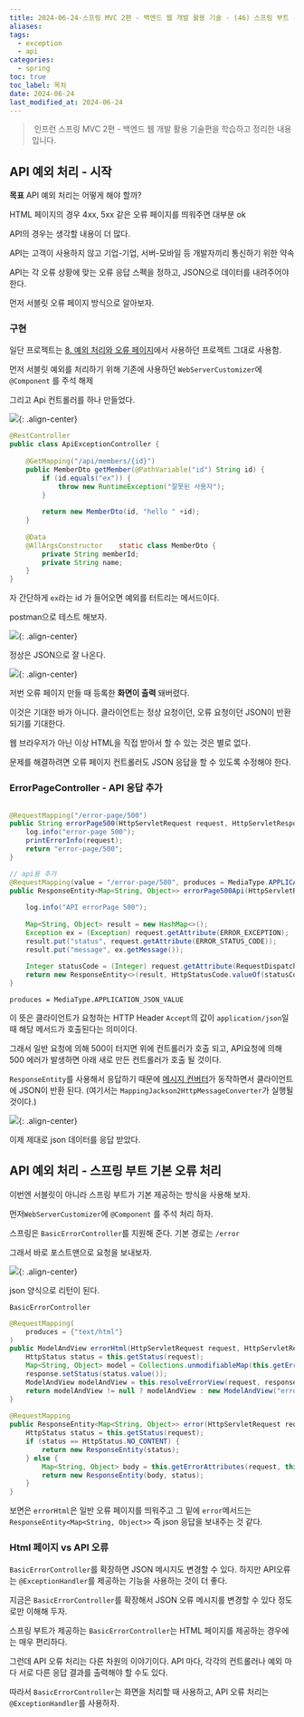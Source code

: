 ```yaml
---
title: 2024-06-24-스프링 MVC 2편 - 백엔드 웹 개발 활용 기술 - (46) 스프링 부트 - API 오류 처리
aliases: 
tags:
  - exception
  - api
categories:
  - spring
toc: true
toc_label: 목차
date: 2024-06-24
last_modified_at: 2024-06-24
---
```


> 인프런 스프링 MVC 2편 - 백엔드 웹 개발 활용 기술편을 학습하고 정리한 내용 입니다.

## API 예외 처리 - 시작

**목표**
API 예외 처리는 어떻게 해야 할까?

HTML 페이지의 경우 4xx, 5xx 같은 오류 페이지를 띄워주면 대부분 ok

API의 경우는 생각할 내용이 더 많다.

API는 고객이 사용하지 않고 기업-기업, 서버-모바일 등 개발자끼리 통신하기 위한 약속

API는 각 오류 상황에 맞는 오류 응답 스펙을 정하고, JSON으로 데이터를 내려주어야 한다.

먼저 서블릿 오류 페이지 방식으로 알아보자. 


### 구현

일단 프로젝트는 [8. 예외 처리와 오류 페이지](https://iamminseongkim.github.io/spring/%EC%8A%A4%ED%94%84%EB%A7%81-MVC-2%ED%8E%B8-%EB%B0%B1%EC%97%94%EB%93%9C-%EC%9B%B9-%EA%B0%9C%EB%B0%9C-%ED%99%9C%EC%9A%A9-%EA%B8%B0%EC%88%A0-(43)-%EC%98%88%EC%99%B8-%EC%B2%98%EB%A6%AC%EC%99%80-%EC%98%A4%EB%A5%98-%ED%8E%98%EC%9D%B4%EC%A7%80/)에서 사용하던 프로젝트 그대로 사용함.

먼저 서블릿 예외를 처리하기 위해 기존에 사용하던 `WebServerCustomizer`에 `@Component` 를 주석 해제

그리고 Api 컨트롤러를 하나 만들었다.

![](https://i.imgur.com/RW5BQzN.png){: .align-center}


```java
@RestController  
public class ApiExceptionController {  
  
    @GetMapping("/api/members/{id}")  
    public MemberDto getMember(@PathVariable("id") String id) {  
        if (id.equals("ex")) {  
            throw new RuntimeException("잘못된 사용자");  
        }  
  
        return new MemberDto(id, "hello " +id);  
    }  
  
    @Data  
    @AllArgsConstructor    static class MemberDto {  
        private String memberId;  
        private String name;  
    }  
}
```

자 간단하게 `ex`라는 id 가 들어오면 예외를 터트리는 메서드이다.


postman으로 테스트 해보자.

![](https://i.imgur.com/iJENvFl.png){: .align-center}

정상은 JSON으로 잘 나온다.


![](https://i.imgur.com/kTcJLRO.png){: .align-center}

저번 오류 페이지 만들 때 등록한 **화면이 출력** 돼버렸다. 

이것은 기대한 바가 아니다. 클라이언트는 정상 요청이던, 오류 요청이던 JSON이 반환 되기를 기대한다.

웹 브라우저가 아닌 이상 HTML을 직접 받아서 할 수 있는 것은 별로 없다.

문제를 해결하려면 오류 페이지 컨트롤러도 JSON 응답을 할 수 있도록 수정해야 한다.


### ErrorPageController - API 응답 추가 

```java

@RequestMapping("/error-page/500")  
public String errorPage500(HttpServletRequest request, HttpServletResponse response) {  
    log.info("error-page 500");  
    printErrorInfo(request);  
    return "error-page/500";  
}  

// api용 추가  
@RequestMapping(value = "/error-page/500", produces = MediaType.APPLICATION_JSON_VALUE) 
public ResponseEntity<Map<String, Object>> errorPage500Api(HttpServletRequest request, HttpServletResponse response) {  
  
    log.info("API errorPage 500");  
  
    Map<String, Object> result = new HashMap<>();  
    Exception ex = (Exception) request.getAttribute(ERROR_EXCEPTION);  
    result.put("status", request.getAttribute(ERROR_STATUS_CODE));  
    result.put("message", ex.getMessage());  
  
    Integer statusCode = (Integer) request.getAttribute(RequestDispatcher.ERROR_STATUS_CODE);  
    return new ResponseEntity<>(result, HttpStatusCode.valueOf(statusCode));  
}

```


```
produces = MediaType.APPLICATION_JSON_VALUE
```

이 뜻은 클라이언트가 요청하는 HTTP Header `Accept`의 값이 `application/json`일 때 해당 메서드가 호출된다는 의미이다.

그래서 일반 요청에 의해 500이 터지면 위에 컨트롤러가 호출 되고, API요청에 의해 500 에러가 발생하면 아래 새로 만든 컨트롤러가 호출 될 것이다.


`ResponseEntity`를 사용해서 응답하기 때문에 [메시지 컨버터](https://iamminseongkim.github.io/spring/%EC%8A%A4%ED%94%84%EB%A7%81-MVC-1%ED%8E%B8-%EC%8A%A4%ED%94%84%EB%A7%81-MVC-%EA%B8%B0%EB%B3%B8-%EA%B8%B0%EB%8A%A5-(10)-HTTP-%EB%A9%94%EC%8B%9C%EC%A7%80-%EC%BB%A8%EB%B2%84%ED%84%B0/)가 동작하면서 클라이언트에 JSON이 반환 된다. (여기서는 `MappingJackson2HttpMessageConverter`가 실행될 것이다.)


![](https://i.imgur.com/Pp46zpM.png){: .align-center}

이제 제대로 json 데이터를 응답 받았다.



## API 예외 처리 - 스프링 부트 기본 오류 처리

이번엔 서블릿이 아니라 스프링 부트가 기본 제공하는 방식을 사용해 보자.

먼저`WebServerCustomizer`에 `@Component` 를 주석 처리 하자.

스프링은 `BasicErrorController`를 지원해 준다. 기본 경로는 `/error`

그래서 바로 포스트맨으로 요청을 보내보자.

![](https://i.imgur.com/Najn7O1.png){: .align-center}

json 양식으로 리턴이 된다.

`BasicErrorController`
```java
@RequestMapping(  
    produces = {"text/html"}  
)  
public ModelAndView errorHtml(HttpServletRequest request, HttpServletResponse response) {  
    HttpStatus status = this.getStatus(request);  
    Map<String, Object> model = Collections.unmodifiableMap(this.getErrorAttributes(request, this.getErrorAttributeOptions(request, MediaType.TEXT_HTML)));  
    response.setStatus(status.value());  
    ModelAndView modelAndView = this.resolveErrorView(request, response, status, model);  
    return modelAndView != null ? modelAndView : new ModelAndView("error", model);  
}  
  
@RequestMapping  
public ResponseEntity<Map<String, Object>> error(HttpServletRequest request) {  
    HttpStatus status = this.getStatus(request);  
    if (status == HttpStatus.NO_CONTENT) {  
        return new ResponseEntity(status);  
    } else {  
        Map<String, Object> body = this.getErrorAttributes(request, this.getErrorAttributeOptions(request, MediaType.ALL));  
        return new ResponseEntity(body, status);  
    }  
}
```

보면은 `errorHtml`은 일반 오류 페이지를 띄워주고 그 밑에 `error`메서드는 `ResponseEntity<Map<String, Object>>` 즉 json 응답을 보내주는 것 같다.


### Html 페이지 vs API 오류

`BasicErrorController`를 확장하면 JSON 메시지도 변경할 수 있다. 하지만 API오류는 `@ExceptionHandler`를 제공하는 기능을 사용하는 것이 더 좋다. 

지금은 `BasicErrorController`를 확장해서 JSON 오류 메시지를 변경할 수 있다 정도로만 이해해 두자.

스프링 부트가 제공하는 `BasicErrorController`는 HTML 페이지를 제공하는 경우에는 매우 편리하다. 

그런데 API 오류 처리는 다른 차원의 이야기이다. API 마다, 각각의 컨트롤러나 예외 마다 서로 다른 응답 결과를 출력해야 할 수도 있다.

따라서 `BasicErrorController`는 화면을 처리할 때 사용하고, API 오류 처리는 `@ExceptionHandler`를 사용하자.


